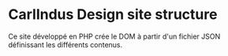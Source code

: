 # CarlIndus Design site structure

Ce site développé en PHP crée le DOM à partir d'un fichier JSON définissant les différents contenus.
